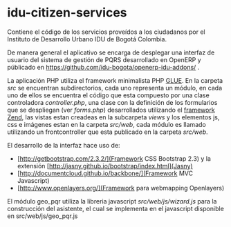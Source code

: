 idu-citizen-services
====================

Contiene el código de los servicios proveídos a los ciudadanos por el Instituto de Desarrollo Urbano IDU de Bogotá Colombia.

De manera general el aplicativo se encarga de desplegar una interfaz de usuario del sistema de gestión de PQRS desarrollado en OpenERP y públicado en https://github.com/idu-bogota/openerp-idu-addons/ .

La aplicación PHP utiliza el framework minimalista PHP [GLUE](https://github.com/aheinze/Glue). En la carpeta *src* se encuentran subdirectorios, cada uno representa un módulo, en cada uno de ellos se encuentra el código que esta compuesto por una clase controladora *controller.php*, una clase con la definición de los formularios que se despliegan (ver *forms.php*) desarrollados utilizando el [framework Zend](http://framework.zend.com/manual/1.12/en/zend.form.quickstart.html), las vistas estan creadeas en la subcarpeta *views* y los elementos js, css e imágenes estan en la carpeta *src/web*, cada módulo es llamado utilizando un frontcontroller que esta publicado en la carpeta *src/web*.

El desarrollo de la interfaz hace uso de:

 * [http://getbootstrap.com/2.3.2/](Framework CSS Bootstrap 2.3) y la extensión [http://jasny.github.io/bootstrap/index.html](Jasny)
 * [http://documentcloud.github.io/backbone/](Framework MVC Javascript)
 * [http://www.openlayers.org/](Framework para webmapping Openlayers)

El módulo geo_pqr utiliza la libreria javascript *src/web/js/wizard.js* para la construcción del asistente, el cual se implementa en el javascript disponible en src/web/js/geo_pqr.js
